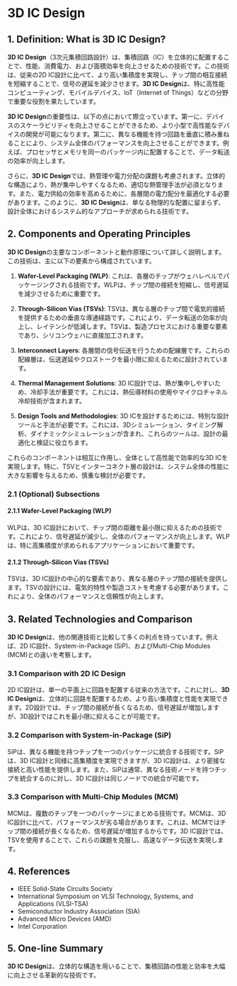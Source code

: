 # 3D IC Design

## 1. Definition: What is **3D IC Design**?
**3D IC Design**（3次元集積回路設計）は、集積回路（IC）を立体的に配置することで、性能、消費電力、および面積効率を向上させるための技術です。この技術は、従来の2D IC設計に比べて、より高い集積度を実現し、チップ間の相互接続を短縮することで、信号の遅延を減少させます。**3D IC Design**は、特に高性能コンピューティング、モバイルデバイス、IoT（Internet of Things）などの分野で重要な役割を果たしています。

**3D IC Design**の重要性は、以下の点において際立っています。第一に、デバイスのスケーラビリティを向上させることができるため、より小型で高性能なデバイスの開発が可能になります。第二に、異なる機能を持つ回路を垂直に積み重ねることにより、システム全体のパフォーマンスを向上させることができます。例えば、プロセッサとメモリを同一のパッケージ内に配置することで、データ転送の効率が向上します。

さらに、**3D IC Design**では、熱管理や電力分配の課題も考慮されます。立体的な構造により、熱が集中しやすくなるため、適切な熱管理手法が必須となります。また、電力供給の効率を高めるために、各層間の電力配分を最適化する必要があります。このように、**3D IC Design**は、単なる物理的な配置に留まらず、設計全体におけるシステム的なアプローチが求められる技術です。

## 2. Components and Operating Principles
**3D IC Design**の主要なコンポーネントと動作原理について詳しく説明します。この技術は、主に以下の要素から構成されています。

1. **Wafer-Level Packaging (WLP)**: これは、各層のチップがウェハレベルでパッケージングされる技術です。WLPは、チップ間の接続を短縮し、信号遅延を減少させるために重要です。

2. **Through-Silicon Vias (TSVs)**: TSVは、異なる層のチップ間で電気的接続を提供するための垂直な導通経路です。これにより、データ転送の効率が向上し、レイテンシが低減します。TSVは、製造プロセスにおける重要な要素であり、シリコンウェハに直接加工されます。

3. **Interconnect Layers**: 各層間の信号伝送を行うための配線層です。これらの配線層は、伝送遅延やクロストークを最小限に抑えるために設計されています。

4. **Thermal Management Solutions**: 3D IC設計では、熱が集中しやすいため、冷却手法が重要です。これには、熱伝導材料の使用やマイクロチャネル冷却技術が含まれます。

5. **Design Tools and Methodologies**: 3D ICを設計するためには、特別な設計ツールと手法が必要です。これには、3Dシミュレーション、タイミング解析、ダイナミックシミュレーションが含まれ、これらのツールは、設計の最適化と検証に役立ちます。

これらのコンポーネントは相互に作用し、全体として高性能で効率的な3D ICを実現します。特に、TSVとインターコネクト層の設計は、システム全体の性能に大きな影響を与えるため、慎重な検討が必要です。

### 2.1 (Optional) Subsections
#### 2.1.1 Wafer-Level Packaging (WLP)
WLPは、3D IC設計において、チップ間の距離を最小限に抑えるための技術です。これにより、信号遅延が減少し、全体のパフォーマンスが向上します。WLPは、特に高集積度が求められるアプリケーションにおいて重要です。

#### 2.1.2 Through-Silicon Vias (TSVs)
TSVは、3D IC設計の中心的な要素であり、異なる層のチップ間の接続を提供します。TSVの設計には、電気的特性や製造コストを考慮する必要があります。これにより、全体のパフォーマンスと信頼性が向上します。

## 3. Related Technologies and Comparison
**3D IC Design**は、他の関連技術と比較して多くの利点を持っています。例えば、2D IC設計、System-in-Package (SiP)、およびMulti-Chip Modules (MCM)との違いを考察します。

### 3.1 Comparison with 2D IC Design
2D IC設計は、単一の平面上に回路を配置する従来の方法です。これに対し、**3D IC Design**は、立体的に回路を配置するため、より高い集積度と性能を実現できます。2D設計では、チップ間の接続が長くなるため、信号遅延が増加しますが、3D設計ではこれを最小限に抑えることが可能です。

### 3.2 Comparison with System-in-Package (SiP)
SiPは、異なる機能を持つチップを一つのパッケージに統合する技術です。SiPは、3D IC設計と同様に高集積度を実現できますが、3D IC設計は、より密接な接続と高い性能を提供します。また、SiPは通常、異なる技術ノードを持つチップを統合するのに対し、3D IC設計は同じノードでの統合が可能です。

### 3.3 Comparison with Multi-Chip Modules (MCM)
MCMは、複数のチップを一つのパッケージにまとめる技術です。MCMは、3D IC設計に比べて、パフォーマンスが劣る場合があります。これは、MCMではチップ間の接続が長くなるため、信号遅延が増加するからです。3D IC設計では、TSVを使用することで、これらの課題を克服し、高速なデータ伝送を実現します。

## 4. References
- IEEE Solid-State Circuits Society
- International Symposium on VLSI Technology, Systems, and Applications (VLSI-TSA)
- Semiconductor Industry Association (SIA)
- Advanced Micro Devices (AMD)
- Intel Corporation

## 5. One-line Summary
**3D IC Design**は、立体的な構造を用いることで、集積回路の性能と効率を大幅に向上させる革新的な技術です。